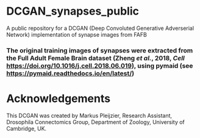# DCGAN_synapses_public
A public repository for a DCGAN (Deep Convoluted Generative Adverserial Network) implementation of synapse images from FAFB


### The original training images of synapses were extracted from the Full Adult Female Brain dataset (Zheng _et al._, 2018, _Cell_ https://doi.org/10.1016/j.cell.2018.06.019), using pymaid (see https://pymaid.readthedocs.io/en/latest/)


# Acknowledgements
This DCGAN was created by Markus Pleijzier, Research Assistant, Drosophila Connectomics Group, Department of Zoology, University of Cambridge, UK. 
